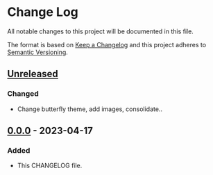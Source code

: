 # Change Log
All notable changes to this project will be documented in this file.

The format is based on [Keep a Changelog](http://keepachangelog.com/)
and this project adheres to [Semantic Versioning](http://semver.org/).

## [Unreleased]

### Changed

 - Change butterfly theme, add images, consolidate..

## [0.0.0] - 2023-04-17

### Added

 - This CHANGELOG file.

[Unreleased]: https://github.com/internetguru/internetguru.github.io/compare/v0.0.0...dev
[0.0.0]: https://github.com/internetguru/internetguru.github.io/releases/tag/v0.0.0
